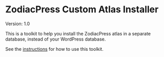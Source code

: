 ZodiacPress Custom Atlas Installer
==================================
Version: 1.0

This is a toolkit to help you install the ZodiacPress atlas in a separate database, instead of your WordPress database.

See the [instructions](https://cosmicplugins.com/docs/atlas-separate/) for how to use this toolkit.
